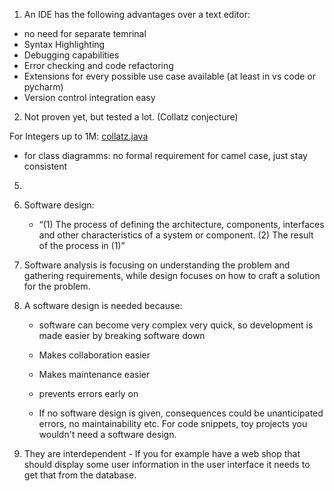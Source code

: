 1. An IDE has the following advantages over a text editor:
  - no need for separate temrinal
  - Syntax Highlighting
  - Debugging capabilities
  - Error checking and code refactoring
  - Extensions for every possible use case available (at least in vs code or pycharm)
  - Version control integration easy

2. Not proven yet, but tested a lot. (Collatz conjecture)

For Integers up to 1M: [collatz.java](collatz.java)


- for class diagramms: no formal requirement for camel case, just stay consistent

5. 

6. Software design:
   - “(1) The process of defining the architecture, components, interfaces 
   and other characteristics of a system or component.
   (2) The result of the process in (1)”

7. Software analysis is focusing on understanding the problem and gathering requirements, while design focuses on how to craft a solution for the problem.


8. A software design is needed because:
   - software can become very complex very quick, so development is made easier by breaking software down
   - Makes collaboration easier
   - Makes maintenance easier
   - prevents errors early on

   - If no software design is given, consequences could be unanticipated errors, no maintainability etc.
   For code snippets, toy projects you wouldn't need a software design.


9. They are interdependent - If you for example have a web shop that should display some user information in the user interface it needs to get that from the database.